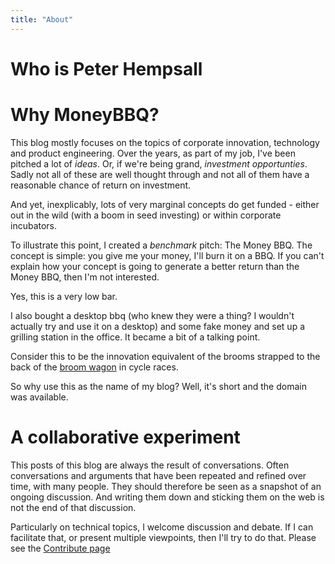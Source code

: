 ```yaml
---
title: "About"
---
```


# Who is Peter Hempsall


# Why MoneyBBQ?
This blog mostly focuses on the topics of corporate innovation, technology and product engineering.
Over the years, as part of my job, I've been pitched a lot of _ideas_. Or, if we're being grand, _investment opportunties_. Sadly not all of these are well thought through and not all of them have a reasonable chance of return on investment.

And yet, inexplicably, lots of very marginal concepts do get funded - either out in the wild (with a boom in seed investing) or within corporate incubators.

To illustrate this point, I created a _benchmark_ pitch: The Money BBQ.
The concept is simple: you give me your money, I'll burn it on a BBQ.
If you can't explain how your concept is going to generate a better return than the Money BBQ, then I'm not interested. 

Yes, this is a very low bar.

I also bought a desktop bbq (who knew they were a thing? I wouldn't actually try and use it on a desktop) and some fake money and set up a grilling station in the office. It became a bit of a talking point.

Consider this to be the innovation equivalent of the brooms strapped to the back of the [broom wagon](https://en.wikipedia.org/wiki/Broom_wagon) in cycle races.


So why use this as the name of my blog? Well, it's short and the domain was available.





# A collaborative experiment
This posts of this blog are always the result of conversations. Often conversations and arguments that have been repeated and refined over time, with many people. They should therefore be seen as a snapshot of an ongoing discussion. And writing them down and sticking them on the web is not the end of that discussion.

Particularly on technical topics, I welcome discussion and debate. If I can facilitate that, or present multiple viewpoints, then I'll try to do that. Please see the [Contribute page](/contribute)
